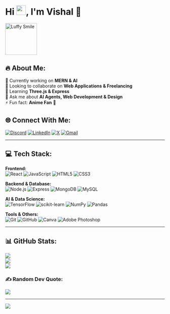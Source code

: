 #  Hi <img width="30" src="https://raw.githubusercontent.com/MartinHeinz/MartinHeinz/master/wave.gif">, I'm Vishal 🚀

<img src="https://media.tenor.com/fwrky34J6o8AAAAM/luffy-monkey-d-luffy.gif" width="100" alt="Luffy Smile"/>

## 🔥 About Me:
🔭 Currently working on **MERN & AI**  
👯 Looking to collaborate on **Web Applications & Freelancing**  
🌱 Learning **Three.js & Express**  
💬 Ask me about **AI Agents, Web Development & Design**  
⚡ Fun fact: **Anime Fan** 🎌

## 🌐 Connect With Me:
[![Discord](https://img.shields.io/badge/Discord-5865F2?style=for-the-badge&logo=discord&logoColor=white&logoWidth=20)](https://discord.gg/vishalpatil3344)
[![LinkedIn](https://img.shields.io/badge/LinkedIn-0A66C2?style=for-the-badge&logo=linkedin&logoColor=white&logoWidth=20)](https://linkedin.com/in/vishalpatil0111)
[![X](https://img.shields.io/badge/X-000000?style=for-the-badge&logo=x&logoColor=white&logoWidth=20)](https://x.com/ivishalpatil01)
[![Gmail](https://img.shields.io/badge/Email-D14836?style=for-the-badge&logo=gmail&logoColor=white&logoWidth=20)](mailto:vishall.patil0111@gmail.com)

---

## 💻 Tech Stack:
**Frontend:**  
![React](https://img.shields.io/badge/React-20232a?style=for-the-badge&logo=react&logoColor=61DAFB) ![JavaScript](https://img.shields.io/badge/JavaScript-F7DF1E?style=for-the-badge&logo=javascript&logoColor=black) ![HTML5](https://img.shields.io/badge/HTML5-E34F26?style=for-the-badge&logo=html5&logoColor=white) ![CSS3](https://img.shields.io/badge/CSS3-1572B6?style=for-the-badge&logo=css3&logoColor=white)  

**Backend & Database:**  
![Node.js](https://img.shields.io/badge/Node.js-339933?style=for-the-badge&logo=node.js&logoColor=white) ![Express](https://img.shields.io/badge/Express.js-000000?style=for-the-badge&logo=express&logoColor=white) ![MongoDB](https://img.shields.io/badge/MongoDB-47A248?style=for-the-badge&logo=mongodb&logoColor=white) ![MySQL](https://img.shields.io/badge/MySQL-4479A1?style=for-the-badge&logo=mysql&logoColor=white)

**AI & Data Science:**  
![TensorFlow](https://img.shields.io/badge/TensorFlow-FF6F00?style=for-the-badge&logo=tensorflow&logoColor=white) ![scikit-learn](https://img.shields.io/badge/scikit--learn-F7931E?style=for-the-badge&logo=scikit-learn&logoColor=white) ![NumPy](https://img.shields.io/badge/NumPy-013243?style=for-the-badge&logo=numpy&logoColor=white) ![Pandas](https://img.shields.io/badge/Pandas-150458?style=for-the-badge&logo=pandas&logoColor=white)  

**Tools & Others:**  
![Git](https://img.shields.io/badge/Git-F05033?style=for-the-badge&logo=git&logoColor=white) ![GitHub](https://img.shields.io/badge/GitHub-181717?style=for-the-badge&logo=github&logoColor=white) ![Canva](https://img.shields.io/badge/Canva-00C4CC?style=for-the-badge&logo=canva&logoColor=white) ![Adobe Photoshop](https://img.shields.io/badge/Photoshop-31A8FF?style=for-the-badge&logo=adobe-photoshop&logoColor=white)  

---

## 📊 GitHub Stats:
![](https://github-readme-stats.vercel.app/api?username=Vishalpatil0111&theme=blue-green&hide_border=true&include_all_commits=false&count_private=true)  
![](https://nirzak-streak-stats.vercel.app/?user=Vishalpatil0111&theme=blue-green&hide_border=true)  
![](https://github-readme-stats.vercel.app/api/top-langs/?username=Vishalpatil0111&theme=blue-green&hide_border=true&include_all_commits=false&count_private=true&layout=compact)  

### ✍️ Random Dev Quote:
![](https://quotes-github-readme.vercel.app/api?type=horizontal&theme=merko)

---
[![](https://visitcount.itsvg.in/api?id=Vishalpatil0111&icon=3&color=6)](https://visitcount.itsvg.in)

<!-- Proudly created with GPRM ( https://gprm.itsvg.in ) -->

